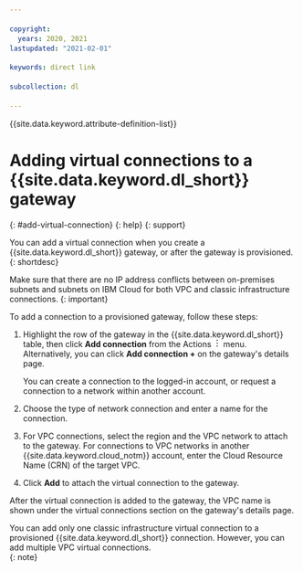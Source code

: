 ```yaml
---

copyright:
  years: 2020, 2021
lastupdated: "2021-02-01"

keywords: direct link 

subcollection: dl

---
```


{{site.data.keyword.attribute-definition-list}}

# Adding virtual connections to a {{site.data.keyword.dl_short}} gateway
{: #add-virtual-connection}
{: help}
{: support}

You can add a virtual connection when you create a {{site.data.keyword.dl_short}} gateway, or after the gateway is provisioned.
{: shortdesc}

Make sure that there are no IP address conflicts between on-premises subnets and subnets on IBM Cloud for both VPC and classic infrastructure connections.
{: important}

To add a connection to a provisioned gateway, follow these steps:

1. Highlight the row of the gateway in the {{site.data.keyword.dl_short}} table, then click **Add connection** from the Actions ![Actions menu](images/overflow.png) menu. Alternatively, you can click **Add connection +** on the gateway's details page.

   You can create a connection to the logged-in account, or request a connection to a network within another account.

2. Choose the type of network connection and enter a name for the connection.
3. For VPC connections, select the region and the VPC network to attach to the gateway. For connections to VPC networks in another {{site.data.keyword.cloud_notm}} account, enter the Cloud Resource Name (CRN) of the target VPC.
4. Click **Add** to attach the virtual connection to the gateway.

After the virtual connection is added to the gateway, the VPC name is shown under the virtual connections section on the gateway's details page.

You can add only one classic infrastructure virtual connection to a provisioned {{site.data.keyword.dl_short}} connection. However, you can add multiple VPC virtual connections.  
{: note}
